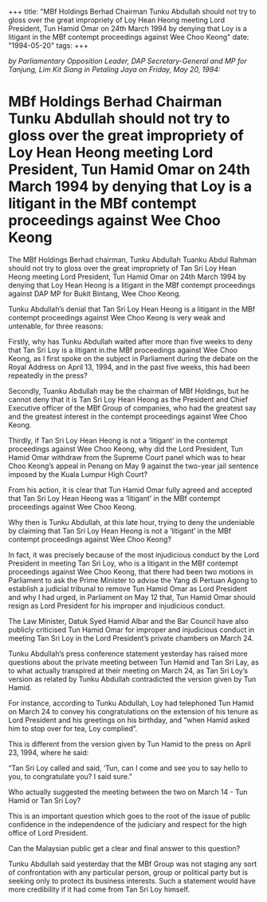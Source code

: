 +++ 
title: "MBf Holdings Berhad Chairman Tunku Abdullah should not try to gloss over the great impropriety of Loy Hean Heong meeting Lord President, Tun Hamid Omar on 24th March 1994 by denying that Loy is a litigant in the MBf contempt proceedings against	Wee Choo Keong"
date: "1994-05-20"
tags:
+++

_by Parliamentary Opposition Leader, DAP Secretary-General and MP for Tanjung, Lim Kit Siang in Petaling Jaya on Friday, May 20, 1994:_

# MBf Holdings Berhad Chairman Tunku Abdullah should not try to gloss over the great impropriety of Loy Hean Heong meeting Lord President, Tun Hamid Omar on 24th March 1994 by denying that Loy is a litigant in the MBf contempt proceedings against	Wee Choo Keong

The MBf Holdings Berhad chairman, Tunku Abdullah Tuanku Abdul Rahman should not try to gloss over the great impropriety of Tan Sri Loy Hean Heong meeting Lord President, Tun Hamid Omar on 24th March 1994 by denying that Loy Hean Heong is a litigant in the MBf contempt proceedings against DAP MP for Bukit Bintang, Wee Choo Keong.</u>

Tunku Abdullah’s denial that Tan Sri Loy Hean Heong is a litigant in the MBf contempt proceedings against Wee Choo Keong is very weak and untenable, for three reasons:

Firstly, why has Tunku Abdullah waited after more than five weeks to deny that Tan Sri Loy is a litigant in.the MBf proceedings against Wee Choo Keong, as I first spoke on the subject in Parliament during the debate on the Royal Address on April 13, 1994, and in the past five weeks, this had been repeatedly in the press?

Secondly, Tuanku Abdullah may be the chairman of MBf Holdings, but he cannot deny that it is Tan Sri Loy Hean Heong as the President and Chief Executive officer of the MBf Group of companies, who had the greatest say and the greatest interest in the contempt proceedings against Wee Choo Keong.

Thirdly, if Tan Sri Loy Hean Heong is not a ‘litigant’ in the contempt proceedings against Wee Choo Keong, why did the Lord President, Tun Hamid Omar withdraw from the Supreme Court panel which was to hear Choo Keong’s appeal in Penang on May 9 against the two-year jail sentence imposed by the Kuala Lumpur High Court?

From his action, it is clear that Tun Hamid Omar fully agreed and accepted that Tan Sri Loy Hean Heong was a ‘litigant’ in the MBf contempt proceedings against Wee Choo Keong.

Why then is Tunku Abdullah, at this late hour, trying to deny the undeniable by claiming that Tan Sri Loy Hean Heong is not a ‘litigant’ in the MBf contempt proceedings against Wee Choo Keong?

In fact, it was precisely because of the most injudicious conduct by the Lord President in meeting Tan Sri Loy, who is a litigant in the MBf contempt proceedings against Wee Choo Keong, that there had been two motions in Parliament to ask the Prime Minister to advise the Yang di Pertuan Agong to establish a judicial tribunal to remove Tun Hamid Omar as Lord President and why I had urged, in Parliament on May 12 that, Tun Hamid Omar should resign as Lord President for his improper and injudicious conduct.

The Law Minister, Datuk Syed Hamid Albar and the Bar Council have also publicly criticised Tun Hamid Omar for improper and injudicious conduct in meeting Tan Sri Loy in the Lord President’s private chambers on March 24.

Tunku Abdullah’s press conference statement yesterday has raised more questions about the private meeting between Tun Hamid and Tan Sri Lay, as to what actually transpired at their meeting on March 24, as Tan Sri Loy’s version as related by Tunku Abdullah contradicted the version given by Tun Hamid.

For instance, according to Tunku Abdullah, Loy had telephoned Tun Hamid on March 24 to convey his congratulations on the extension of his tenure as Lord President and his greetings on his birthday, and “when Hamid asked him to stop over for tea, Loy complied”.

This is different from the version given by Tun Hamid to the press on April 23, 1994, where he said:

“Tan Sri Loy called and said, ‘Tun, can I come and see you to say hello to you, to congratulate you? I said sure.”

Who actually suggested the meeting between the two on March 14 - Tun Hamid or Tan Sri Loy?

This is an important question which goes to the root of the issue of public confidence in the independence of the judiciary and respect for the high office of Lord President.

Can the Malaysian public get a clear and final answer to this question?

Tunku Abdullah said yesterday that the MBf Group was not staging any sort of confrontation with any particular person, group or political party but is seeking only to protect its business interests. Such a statement would have more credibility if it had come from Tan Sri Loy himself.
 
